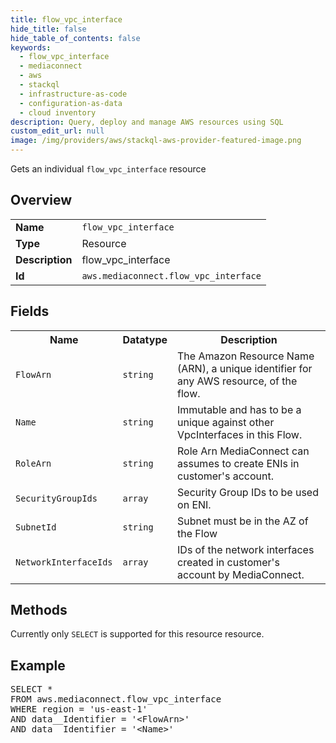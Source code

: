 ```yaml
---
title: flow_vpc_interface
hide_title: false
hide_table_of_contents: false
keywords:
  - flow_vpc_interface
  - mediaconnect
  - aws
  - stackql
  - infrastructure-as-code
  - configuration-as-data
  - cloud inventory
description: Query, deploy and manage AWS resources using SQL
custom_edit_url: null
image: /img/providers/aws/stackql-aws-provider-featured-image.png
---
```

Gets an individual <code>flow_vpc_interface</code> resource

## Overview
<table><tbody>
<tr><td><b>Name</b></td><td><code>flow_vpc_interface</code></td></tr>
<tr><td><b>Type</b></td><td>Resource</td></tr>
<tr><td><b>Description</b></td><td>flow_vpc_interface</td></tr>
<tr><td><b>Id</b></td><td><code>aws.mediaconnect.flow_vpc_interface</code></td></tr>
</tbody></table>

## Fields
<table><tbody>
<tr><th>Name</th><th>Datatype</th><th>Description</th></tr>
<tr><td><code>FlowArn</code></td><td><code>string</code></td><td>The Amazon Resource Name (ARN), a unique identifier for any AWS resource, of the flow.</td></tr>
<tr><td><code>Name</code></td><td><code>string</code></td><td>Immutable and has to be a unique against other VpcInterfaces in this Flow.</td></tr>
<tr><td><code>RoleArn</code></td><td><code>string</code></td><td>Role Arn MediaConnect can assumes to create ENIs in customer's account.</td></tr>
<tr><td><code>SecurityGroupIds</code></td><td><code>array</code></td><td>Security Group IDs to be used on ENI.</td></tr>
<tr><td><code>SubnetId</code></td><td><code>string</code></td><td>Subnet must be in the AZ of the Flow</td></tr>
<tr><td><code>NetworkInterfaceIds</code></td><td><code>array</code></td><td>IDs of the network interfaces created in customer's account by MediaConnect.</td></tr>

</tbody></table>

## Methods
Currently only <code>SELECT</code> is supported for this resource resource.

## Example
<pre>
SELECT *<br/>FROM aws.mediaconnect.flow_vpc_interface<br/>WHERE region = 'us-east-1'<br/>AND data__Identifier = '&lt;FlowArn&gt;'<br/>AND data__Identifier = '&lt;Name&gt;'
</pre>
